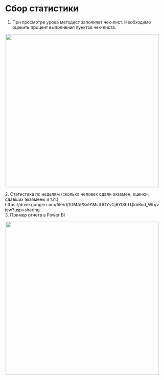 # Сбор статистики
1. При просмотре урока методист заполняет чек-лист.
Необходимо оценить процент выполнения пунктов чек-листа.
<p align="center"> <img src="https://user-images.githubusercontent.com/45171720/216904159-163b9565-c4a4-4e1d-ab45-c3053b251a6c.png" width="500"> </p>
2. Статистика по неделям (сколько человек сдали экзамен, оценки, сдавших экзамены и т.п.)
https://drive.google.com/file/d/1OMAPSv91MiJUGYvCj6YI8hTQkbBud_Wb/view?usp=sharing     <br>  
3. Пример отчета в Power BI       
<p align="center"> <img src="https://user-images.githubusercontent.com/45171720/217228696-542df938-633a-4fc0-844e-719d50fb0566.png" width="500"> </p>

